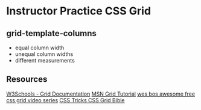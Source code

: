 # Instructor Practice CSS Grid

## grid-template-columns
* equal column width
* unequal column widths
* different measurements

## Resources
[W3Schools - Grid Documentation](https://www.w3schools.com/css/css_grid.asp)
[MSN Grid Tutorial](https://developer.mozilla.org/en-US/docs/Web/CSS/CSS_Grid_Layout/Basic_Concepts_of_Grid_Layout)
[wes bos awesome free css grid video series](https://cssgrid.io/)
[CSS Tricks CSS Grid Bible](https://css-tricks.com/snippets/css/complete-guide-grid/)